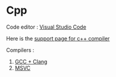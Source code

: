 # Cpp

Code editor : [Visual Studio Code](https://code.visualstudio.com/download)

Here is the [support page for c++ compiler](https://en.cppreference.com/w/cpp/compiler_support) 

Compilers :
 1. [GCC + Clang](https://winlibs.com/)
 2. [MSVC](https://visualstudio.microsoft.com/downloads/)
 
